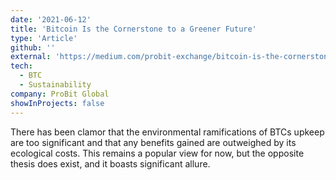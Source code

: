 ```yaml
---
date: '2021-06-12'
title: 'Bitcoin Is the Cornerstone to a Greener Future'
type: 'Article'
github: ''
external: 'https://medium.com/probit-exchange/bitcoin-is-the-cornerstone-to-a-greener-future-d0d6cd0b0833'
tech:
  - BTC
  - Sustainability
company: ProBit Global
showInProjects: false
---
```


There has been clamor that the environmental ramifications of BTCs upkeep are too significant and that any benefits gained are outweighed by its ecological costs. This remains a popular view for now, but the opposite thesis does exist, and it boasts significant allure.
